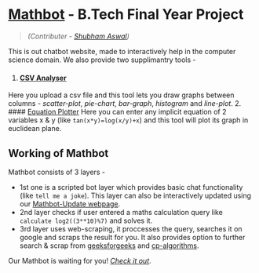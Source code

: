 # [Mathbot](http://mathbotbase.herokuapp.com/) - B.Tech Final Year Project
>_(Contributer - [Shubham Aswal](https://github.com/QwertyAswal))_

This is out chatbot website, made to interactively help in the computer science domain.
We also provide two supplimantry tools -
1. #### [CSV Analyser](https://poka.pythonanywhere.com/plotYourFile)
  Here you upload a csv file and this tool lets you draw graphs between columns - _scatter-plot_, _pie-chart_, _bar-graph_, _histogram_ and _line-plot_. 
2. #### [Equation Plotter](https://poka.pythonanywhere.com/EquationPlotter)
  Here you can enter any implicit equation of 2 variables x & y (like `tan(x*y)=log(x/y)+x`) and this tool will plot its graph in euclidean plane.

## **Working of Mathbot**
Mathbot consists of 3 layers - 
- 1st one is a scripted bot layer which provides basic chat functionality (like `tell me a joke`). This layer can also be interactively updated using our [Mathbot-Update webpage](http://mathbotbase.herokuapp.com/update).
- 2nd layer checks if user entered a maths calculation query like `calculate log2((3**10)%7)` and solves it.
- 3rd layer uses web-scraping, it proccesses the query, searches it on google and scraps the result for you. It also provides option to further search & scrap from [geeksforgeeks](https://www.geeksforgeeks.org/) and [cp-algorithms](https://cp-algorithms.com/).

Our Mathbot is waiting for you! *[Check it out](http://mathbotbase.herokuapp.com/)*.
